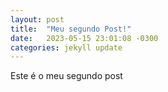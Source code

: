 ```yaml
---
layout: post
title:  "Meu segundo Post!"
date:   2023-05-15 23:01:08 -0300
categories: jekyll update
---
```

Este é o meu segundo post